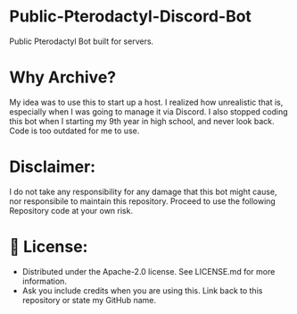 # Public-Pterodactyl-Discord-Bot
 Public Pterodactyl Bot built for servers.

# Why Archive?

My idea was to use this to start up a host. I realized how unrealistic that is, especially when I was going to manage it via Discord. I also stopped coding this bot when I starting my 9th year in high school, and never look back. Code is too outdated for me to use.

# Disclaimer:
I do not take any responsibility for any damage that this bot might cause, nor responsibile to maintain this repository. Proceed to use the following Repository code at your own risk.

# 🔐 License:
- Distributed under the Apache-2.0 license. See LICENSE.md for more information.
- Ask you include credits when you are using this. Link back to this repository or state my GitHub name.
